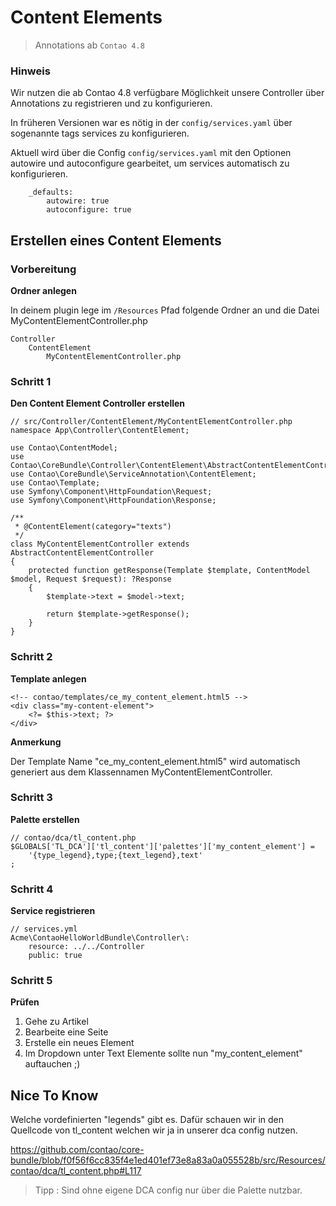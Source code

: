 # Content Elements

> Annotations ab `Contao 4.8`


### Hinweis

Wir nutzen die ab Contao 4.8 verfügbare 
Möglichkeit unsere Controller über
Annotations zu registrieren und zu konfigurieren.

In früheren Versionen war es nötig in
der `config/services.yaml`
über sogenannte tags services zu konfigurieren.


Aktuell wird über die 
Config `config/services.yaml`
mit den Optionen autowire und autoconfigure
gearbeitet, um services automatisch zu
konfigurieren.

        _defaults:
            autowire: true
            autoconfigure: true


## Erstellen eines Content Elements
### Vorbereitung

**Ordner anlegen**

In deinem plugin lege im `/Resources` Pfad
folgende Ordner an und die Datei MyContentElementController.php

    Controller
        ContentElement
            MyContentElementController.php



### Schritt 1

**Den Content Element Controller erstellen**

    // src/Controller/ContentElement/MyContentElementController.php
    namespace App\Controller\ContentElement;
    
    use Contao\ContentModel;
    use Contao\CoreBundle\Controller\ContentElement\AbstractContentElementController;
    use Contao\CoreBundle\ServiceAnnotation\ContentElement;
    use Contao\Template;
    use Symfony\Component\HttpFoundation\Request;
    use Symfony\Component\HttpFoundation\Response;

    /**
     * @ContentElement(category="texts")
     */
    class MyContentElementController extends AbstractContentElementController
    {
        protected function getResponse(Template $template, ContentModel $model, Request $request): ?Response
        {
            $template->text = $model->text;
            
            return $template->getResponse();
        }
    }

### Schritt 2

**Template anlegen**

    <!-- contao/templates/ce_my_content_element.html5 -->
    <div class="my-content-element">    
        <?= $this->text; ?>
    </div>

**Anmerkung**

Der Template Name "ce_my_content_element.html5"
wird automatisch generiert aus dem Klassennamen
MyContentElementController.

### Schritt 3

**Palette erstellen**

    // contao/dca/tl_content.php
    $GLOBALS['TL_DCA']['tl_content']['palettes']['my_content_element'] = 
        '{type_legend},type;{text_legend},text'
    ;

### Schritt 4

**Service registrieren**

    // services.yml
    Acme\ContaoHelloWorldBundle\Controller\:
        resource: ../../Controller
        public: true


### Schritt 5

**Prüfen**

1. Gehe zu Artikel
2. Bearbeite eine Seite
2. Erstelle ein neues Element
3. Im Dropdown unter Text Elemente sollte nun "my_content_element" auftauchen ;)


## Nice To Know

Welche vordefinierten "legends" gibt es.
Dafür schauen wir in den Quellcode von tl_content
welchen wir ja in unserer dca config nutzen.

https://github.com/contao/core-bundle/blob/f0f56f6cc835f4e1ed401ef73e8a83a0a055528b/src/Resources/contao/dca/tl_content.php#L117

> Tipp : Sind ohne eigene DCA config nur über die Palette nutzbar.
